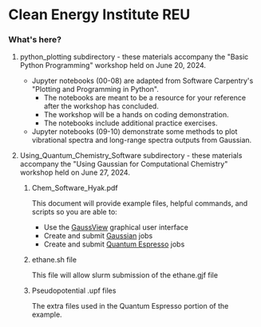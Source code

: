 # Clean Energy Institute REU 

### What's here? 

1. python_plotting subdirectory - these materials accompany the "Basic Python Programming" workshop held on June 20, 2024. 
    * Jupyter notebooks (00-08) are adapted from  Software Carpentry's "Plotting and Programming in Python".
        * The notebooks are meant to be a resource for your reference after the workshop has concluded.
        * The workshop will be a hands on coding demonstration. 
        * The notebooks include additional practice exercises. 
    * Jupyter notebooks (09-10) demonstrate some methods to plot vibrational spectra and long-range spectra outputs from Gaussian. 

2. Using_Quantum_Chemistry_Software subdirectory - these materials accompany the "Using Gaussian for Computational Chemistry" workshop held on June 27, 2024. 
    
    1. Chem_Software_Hyak.pdf
    
        This document will provide example files, helpful commands, and scripts so you are able to:
        * Use the [GaussView](https://gaussian.com/gaussview6/) graphical user interface
        * Create and submit [Gaussian](https://gaussian.com/) jobs
        * Create and submit [Quantum Espresso](https://www.quantum-espresso.org/) jobs

    2. ethane.sh file

        This file will allow slurm submission of the ethane.gjf file

    3. Pseudopotential .upf files

        The extra files used in the Quantum Espresso portion of the example.


